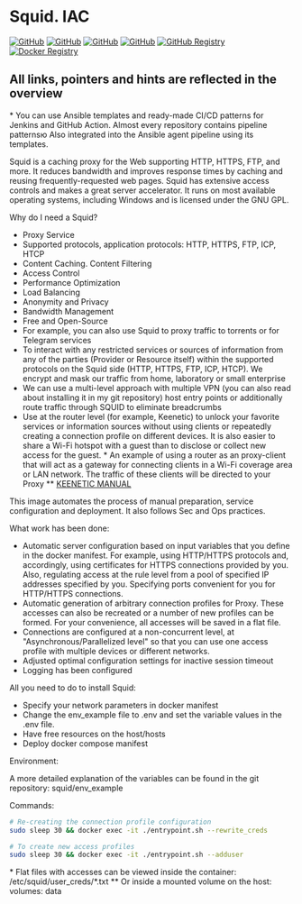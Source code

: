 # Squid. IAC

[![GitHub](https://img.shields.io/github/v/release/fisher772/squid?logo=github)](https://github.com/fisher772/squid/releases)
[![GitHub](https://img.shields.io/badge/GitHub-Repo-blue%3Flogo%3Dgithub?logo=github&label=GitHub%20Repo)](https://github.com/fisher772/squid)
[![GitHub](https://img.shields.io/badge/GitHub-Repo-blue%3Flogo%3Dgithub?logo=github&label=GitHub%20Multi-Repo)](https://github.com/fisher772/docker_images)
[![GitHub](https://img.shields.io/badge/GitHub-Repo-red%3Flogo%3Dgithub?logo=github&label=GitHub%20Ansible-Repo)](https://github.com/fisher772/ansible)
[![GitHub Registry](https://img.shields.io/badge/ghrc.io-Registry-green?logo=github)](https://github.com/fisher772/squid/pkgs/container/squid)
[![Docker Registry](https://img.shields.io/badge/docker.io-Registry-green?logo=docker&logoColor=white&labelColor=blue)](https://hub.docker.com/r/fisher772/squid)

## All links, pointers and hints are reflected in the overview

\* You can use Ansible templates and ready-made CI/CD patterns for Jenkins and GitHub Action. 
Almost every repository contains pipeline patternsю Also integrated into the Ansible agent pipeline using its templates.


Squid is a caching proxy for the Web supporting HTTP, HTTPS, FTP, and more. It reduces bandwidth and improves response times by caching and reusing frequently-requested web pages. Squid has extensive access controls and makes a great server accelerator. It runs on most available operating systems, including Windows and is licensed under the GNU GPL.

Why do I need a Squid?
- Proxy Service
- Supported protocols, application protocols: HTTP, HTTPS, FTP, ICP, HTCP
- Content Caching. Content Filtering
- Access Control
- Performance Optimization
- Load Balancing
- Anonymity and Privacy
- Bandwidth Management
- Free and Open-Source
- For example, you can also use Squid to proxy traffic to torrents or for Telegram services
- To interact with any restricted services or sources of information from any of the parties (Provider or Resource itself) within the supported protocols on the Squid side (HTTP, HTTPS, FTP, ICP, HTCP). We encrypt and mask our traffic from home, laboratory or small enterprise
- We can use a multi-level approach with multiple VPN (you can also read about installing it in my git repository) host entry points or additionally route traffic through SQUID to eliminate breadcrumbs
- Use at the router level (for example, Keenetic) to unlock your favorite services or information sources without using clients or repeatedly creating a connection profile on different devices. It is also easier to share a Wi-Fi hotspot with a guest than to disclose or collect new access for the guest.
\* An example of using a router as an proxy-client that will act as a gateway for connecting clients in a Wi-Fi coverage area or LAN network. The traffic of these clients will be directed to your Proxy
\*\* [KEENETIC MANUAL](https://help.keenetic.com/hc/ru/articles/7474374790300-%D0%9A%D0%BB%D0%B8%D0%B5%D0%BD%D1%82-%D0%BF%D1%80%D0%BE%D0%BA%D1%81%D0%B8)


This image automates the process of manual preparation, service configuration and deployment. It also follows Sec and Ops practices.

What work has been done:
- Automatic server configuration based on input variables that you define in the docker manifest. For example, using HTTP/HTTPS protocols and, accordingly, using certificates for HTTPS connections provided by you. Also, regulating access at the rule level from a pool of specified IP addresses specified by you. Specifying ports convenient for you for HTTP/HTTPS connections.
- Automatic generation of arbitrary connection profiles for Proxy. These accesses can also be recreated or a number of new profiles can be formed. For your convenience, all accesses will be saved in a flat file.
- Connections are configured at a non-concurrent level, at "Asynchronous/Parallelized level" so that you can use one access profile with multiple devices or different networks.
- Adjusted optimal configuration settings for inactive session timeout
- Logging has been configured

All you need to do to install Squid:
- Specify your network parameters in docker manifest
- Change the env_example file to .env and set the variable values ​​in the .env file.
- Have free resources on the host/hosts
- Deploy docker compose manifest

Environment:

A more detailed explanation of the variables can be found in the git repository: squid/env_example


Commands:

```bash
# Re-creating the connection profile configuration
sudo sleep 30 && docker exec -it ./entrypoint.sh --rewrite_creds

# To create new access profiles
sudo sleep 30 && docker exec -it ./entrypoint.sh --adduser
```

\* Flat files with accesses can be viewed inside the container: /etc/squid/user_creds/*.txt
\*\* Or inside a mounted volume on the host: volumes: data
